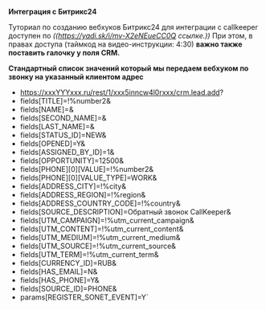 **Интеграция с Битрикс24**

Туториал по созданию вебхуков Битрикс24 для интеграции с callkeeper доступен по *((https://yadi.sk/i/mv-X2eNEueCC0Q ссылке.))* При этом, в правах доступа (таймкод на видео-инструкции: 4:30) **важно также поставить галочку у поля CRM.**

**Стандартный список значений который мы передаем вебхуком по звонку на указанный клиентом адрес**

* https://xxxYYYxxx.ru/rest/1/xxx5inncw4l0rxxx/crm.lead.add?
* fields[TITLE]=!%number2&
* fields[NAME]=&
* fields[SECOND_NAME]=&
* fields[LAST_NAME]=&
* fields[STATUS_ID]=NEW&
* fields[OPENED]=Y&
* fields[ASSIGNED_BY_ID]=1&
* fields[OPPORTUNITY]=12500&
* fields[PHONE][0][VALUE]=!%number2&
* fields[PHONE][0][VALUE_TYPE]=WORK&
* fields[ADDRESS_CITY]=!%city&
* fields[ADDRESS_REGION]=!%region&
* fields[ADDRESS_COUNTRY_CODE]=!%country&
* fields[SOURCE_DESCRIPTION]=Обратный звонок CallKeeper&
* fields[UTM_CAMPAIGN]=!%utm_current_campaign&
* fields[UTM_CONTENT]=!%utm_current_content&
* fields[UTM_MEDIUM]=!%utm_current_medium&
* fields[UTM_SOURCE]=!%utm_current_source&
* fields[UTM_TERM]=!%utm_current_term&
* fields[CURRENCY_ID]=RUB&
* fields[HAS_EMAIL]=N&
* fields[HAS_PHONE]=Y&
* fields[SOURCE_ID]=PHONE&
* params[REGISTER_SONET_EVENT]=Y`
